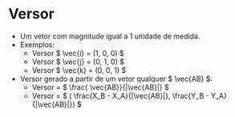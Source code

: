 # Versor

- Um vetor com magnitude igual a 1 unidade de medida.
- Exemplos:
    - Versor $ \vec{i} = (1, 0, 0) $
    - Versor $ \vec{j} = (0, 1, 0) $
    - Versor $ \vec{k} = (0, 0, 1) $
- Versor gerado a partir de um vetor qualquer $ \vec{AB} $:
    - Versor = $ \frac{ \vec{AB}}{|\vec{AB}|} $
    - Versor = $ ( \frac{X_B - X_A}{|\vec{AB}|}, \frac{Y_B - Y_A}{|\vec{AB}|}) $